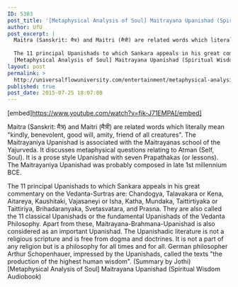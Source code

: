 ```yaml
---
ID: 5303
post_title: '[Metaphysical Analysis of Soul] Maitrayana Upanishad (Spiritual Wisdom Audiobook)'
author: UfU
post_excerpt: |
  Maitra (Sanskrit: मैत्र) and Maitri (मैत्री) are related words which literally mean "kindly, benevolent, good will, amity, friend of all creatures". The Maitrayaniya Upanishad is associated with the Maitrayanas school of the Yajurveda. It discusses metaphysical questions relating to Atman (Self, Soul). It is a prose style Upanishad with seven Prapathakas (or lessons). The Maitrayaniya Upanishad was probably composed in late 1st millennium BCE.
  
  The 11 principal Upanishads to which Sankara appeals in his great commentary on the Vedanta-Surtras are: Chandogya, Talavakara or Kena, Aitareya, Kaushitaki, Vajasaneyi or Isha, Katha, Mundaka, Taittirtiyaka or Taittiriya, Brihadaranyaka, Svetasvatara, and Prasna. They are also called the 11 classical Upanishads or the fundamental Upanishads of the Vedanta Philosophy. Apart from these, Maitrayana-Brahmana-Upanishad is also considered as an important Upanishad. The Upanishadic literature is not a religious scripture and is free from dogma and doctrines. It is not a part of any religion but is a philosophy for all times and for all. German philosopher Arthur Schopenhauer, impressed by the Upanishads, called the texts "the production of the highest human wisdom". (Summary by Jothi)
  [Metaphysical Analysis of Soul] Maitrayana Upanishad (Spiritual Wisdom Audiobook)
layout: post
permalink: >
  http://universalflowuniversity.com/entertainment/metaphysical-analysis-of-soul-maitrayana-upanishad-spiritual-wisdom-audiobook/
published: true
post_date: 2015-07-25 18:07:08
---
```

[embed]https://www.youtube.com/watch?v=fik-J71EMPA[/embed]<br>
<p>Maitra (Sanskrit: मैत्र) and Maitri (मैत्री) are related words which literally mean "kindly, benevolent, good will, amity, friend of all creatures". The Maitrayaniya Upanishad is associated with the Maitrayanas school of the Yajurveda. It discusses metaphysical questions relating to Atman (Self, Soul). It is a prose style Upanishad with seven Prapathakas (or lessons). The Maitrayaniya Upanishad was probably composed in late 1st millennium BCE.

The 11 principal Upanishads to which Sankara appeals in his great commentary on the Vedanta-Surtras are: Chandogya, Talavakara or Kena, Aitareya, Kaushitaki, Vajasaneyi or Isha, Katha, Mundaka, Taittirtiyaka or Taittiriya, Brihadaranyaka, Svetasvatara, and Prasna. They are also called the 11 classical Upanishads or the fundamental Upanishads of the Vedanta Philosophy. Apart from these, Maitrayana-Brahmana-Upanishad is also considered as an important Upanishad. The Upanishadic literature is not a religious scripture and is free from dogma and doctrines. It is not a part of any religion but is a philosophy for all times and for all. German philosopher Arthur Schopenhauer, impressed by the Upanishads, called the texts "the production of the highest human wisdom". (Summary by Jothi)
[Metaphysical Analysis of Soul] Maitrayana Upanishad (Spiritual Wisdom Audiobook)</p>